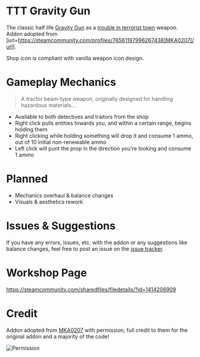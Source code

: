 # TTT Gravity Gun

The classic half life [Gravity Gun](https://half-life.fandom.com/wiki/Zero_Point_Energy_Field_Manipulator) as a [trouble in terrorist town](http://ttt.badking.net/) weapon. Addon adopted from [url=https://steamcommunity.com/profiles/76561197996267438]MKA0207[/url].

Shop icon is compliant with vanilla weapon icon design.

# Gameplay Mechanics

> A tractor beam-type weapon, originally designed for handling hazardous materials...

- Available to both detectives and traitors from the shop
- Right click pulls entities towards you, and within a certain range, begins holding them
- Right clicking while holding something will drop it and consume 1 ammo, out of 10 initial non-renewable ammo
- Left click will punt the prop in the direction you're looking and consume 1 ammo

# Planned

- Mechanics overhaul & balance changes
- Visuals & aesthetics rework

# Issues & Suggestions

If you have any errors, issues, etc. with the addon or any suggestions like balance changes, feel free to post an issue on the [issue tracker](https://github.com/06000208/ttt-gravity-gun/issues).

# Workshop Page

https://steamcommunity.com/sharedfiles/filedetails/?id=1414206909

# Credit

Addon adopted from [MKA0207](https://steamcommunity.com/profiles/76561197996267438) with permission, full credit to them for the original addon and a majority of the code!

<img src="https://raw.githubusercontent.com/06000208/ttt-gravity-gun/master/permission.png" alt="Permission" title="Permission">